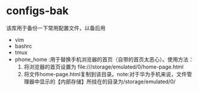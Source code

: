 # configs-bak

该库用于备份一下常用配置文件，以备后用

- vim
- bashrc
- tmux
- phone_home :用于替换手机浏览器的首页（自带的首页太恶心）。使用方法：
  1. 将浏览器的首页设置为 file:///storage/emulated/0/home-page.html
  2. 将文件home-page.html复制到该目录。note:对于华为手机来说，文件管理器中显示的【内部存储】所挂在的目录为/storage/emulated/0/

